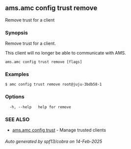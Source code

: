 ## ams.amc config trust remove

Remove trust for a client

### Synopsis

Remove trust for a client.

This client will no longer be able to communicate with AMS.

```
ams.amc config trust remove [flags]
```

### Examples

```
$ amc config trust remove root@juju-3bdb58-1
```

### Options

```
  -h, --help   help for remove
```

### SEE ALSO

* [ams.amc config trust](ams.amc_config_trust.md)	 - Manage trusted clients

###### Auto generated by spf13/cobra on 14-Feb-2025
